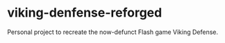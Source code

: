 # viking-denfense-reforged
 Personal project to recreate the now-defunct Flash game Viking Defense.
